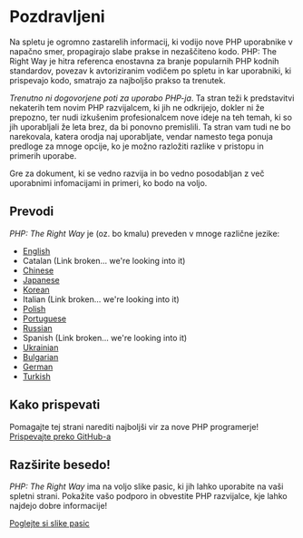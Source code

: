 # Pozdravljeni

Na spletu je ogromno zastarelih informacij, ki vodijo nove PHP uporabnike v napačno smer, 
propagirajo slabe prakse in nezaščiteno kodo. PHP: The Right Way je hitra referenca enostavna 
za branje popularnih PHP kodnih standardov, povezav k avtoriziranim vodičem po spletu in 
kar uporabniki, ki prispevajo kodo, smatrajo za najboljšo prakso ta trenutek.

_Trenutno ni dogovorjene poti za uporabo PHP-ja_. Ta stran teži k predstavitvi nekaterih tem 
novim PHP razvijalcem, ki jih ne odkrijejo, dokler ni že prepozno, ter nudi izkušenim 
profesionalcem nove ideje na teh temah, ki so jih uporabljali že leta brez, da bi ponovno 
premislili. Ta stran vam tudi ne bo narekovala, katera orodja naj uporabljate, 
vendar namesto tega ponuja predloge za mnoge opcije, ko je možno razložiti razlike v pristopu 
in primerih uporabe.

Gre za dokument, ki se vedno razvija in bo vedno posodabljan z več uporabnimi infomacijami 
in primeri, ko bodo na voljo.

## Prevodi

_PHP: The Right Way_ je (oz. bo kmalu) preveden v mnoge različne jezike:

* [English](http://www.phptherightway.com)
* Catalan (Link broken... we're looking into it)
* [Chinese](http://wulijun.github.com/php-the-right-way)
* [Japanese](http://ja.phptherightway.com)
* [Korean](http://wafe.github.io/php-the-right-way/)
* Italian (Link broken... we're looking into it)
* [Polish](http://pl.phptherightway.com/)
* [Portuguese](http://br.phptherightway.com/)
* [Russian](http://getjump.github.io/ru-php-the-right-way)
* Spanish (Link broken... we're looking into it)
* [Ukrainian](http://iflista.github.com/php-the-right-way/)
* [Bulgarian](http://bg.phptherightway.com/)
* [German](http://rwetzlmayr.github.io/php-the-right-way/)
* [Turkish](http://hkulekci.github.io/php-the-right-way/)

## Kako prispevati

Pomagajte tej strani narediti najboljši vir za nove PHP programerje! [Prispevajte preko GitHub-a][1]

## Razširite besedo!

_PHP: The Right Way_ ima na voljo slike pasic, ki jih lahko uporabite na vaši spletni strani. Pokažite vašo podporo in obvestite PHP razvijalce, 
kje lahko najdejo dobre informacije!

[Poglejte si slike pasic][2]

[1]: https://github.com/paradoxcode/php-the-right-way/tree/gh-pages
[2]: /banners.html
